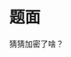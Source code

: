 <!--
 * @Author: y3s
 * @LastEditors: y3s
 * @email: y3sss@foxmail.com
 * @Date: 2022-05-01 11:58:51
 * @LastEditTime: 2022-05-04 14:25:31
 * @motto: keep learning makes u strong
-->
# 题面

猜猜加密了啥？
